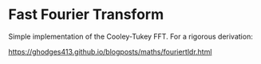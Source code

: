 # Fast Fourier Transform

Simple implementation of the Cooley-Tukey FFT.  For a rigorous derivation:

https://ghodges413.github.io/blogposts/maths/fouriertldr.html